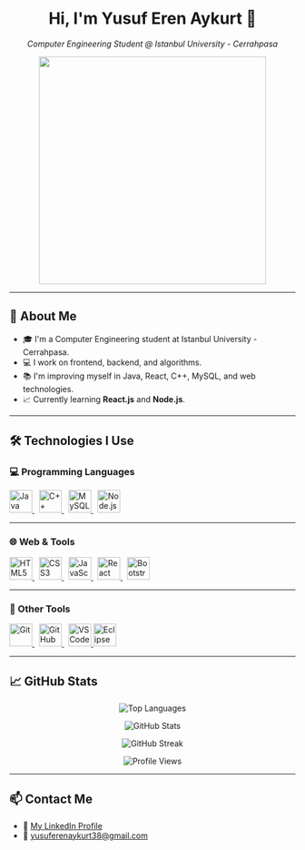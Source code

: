 <h1 align="center">Hi, I'm Yusuf Eren Aykurt 👋</h1>

<p align="center">
  <em>Computer Engineering Student @ Istanbul University - Cerrahpasa</em>
</p>

<p align="center">
  <img src="https://c.tenor.com/IieZUsqoYCwAAAAd/tenor.gif" width="400"/>
</p>

---

## 🚀 About Me

- 🎓 I'm a Computer Engineering student at Istanbul University - Cerrahpasa.  
- 💻 I work on frontend, backend, and algorithms.  
- 📚 I'm improving myself in Java, React, C++, MySQL, and web technologies.  
- 📈 Currently learning **React.js** and **Node.js**.  

---

## 🛠️ Technologies I Use

### 💻 Programming Languages

<p align="left">
  <a href="https://www.java.com/" target="_blank" title="Java">
    <img src="https://cdn.jsdelivr.net/gh/devicons/devicon/icons/java/java-original.svg" alt="Java" width="40" height="40"/>
  </a>
  &nbsp;
  <a href="https://isocpp.org/" target="_blank" title="C++">
    <img src="https://cdn.jsdelivr.net/gh/devicons/devicon/icons/cplusplus/cplusplus-original.svg" alt="C++" width="40" height="40"/>
  </a>
  &nbsp;
  <a href="https://www.mysql.com/" target="_blank" title="MySQL">
    <img src="https://cdn.jsdelivr.net/gh/devicons/devicon/icons/mysql/mysql-original.svg" alt="MySQL" width="40" height="40"/>
  </a>
  &nbsp;
  <a href="https://nodejs.org/" target="_blank" title="Node.js">
    <img src="https://cdn.jsdelivr.net/gh/devicons/devicon/icons/nodejs/nodejs-original-wordmark.svg" alt="Node.js" width="40" height="40"/>
  </a>
</p>

---

### 🌐 Web & Tools

<p align="left">
  <a href="https://developer.mozilla.org/en-US/docs/Web/HTML" target="_blank" title="HTML5">
    <img src="https://cdn.jsdelivr.net/gh/devicons/devicon/icons/html5/html5-original.svg" alt="HTML5" width="40" height="40"/>
  </a>
  &nbsp;
  <a href="https://developer.mozilla.org/en-US/docs/Web/CSS" target="_blank" title="CSS3">
    <img src="https://cdn.jsdelivr.net/gh/devicons/devicon/icons/css3/css3-original.svg" alt="CSS3" width="40" height="40"/>
  </a>
  &nbsp;
  <a href="https://developer.mozilla.org/en-US/docs/Web/JavaScript" target="_blank" title="JavaScript">
    <img src="https://cdn.jsdelivr.net/gh/devicons/devicon/icons/javascript/javascript-original.svg" alt="JavaScript" width="40" height="40"/>
  </a>
  &nbsp;
  <a href="https://react.dev/" target="_blank" title="React">
    <img src="https://cdn.jsdelivr.net/gh/devicons/devicon/icons/react/react-original.svg" alt="React" width="40" height="40"/>
  </a>
  &nbsp;
  <a href="https://getbootstrap.com/" target="_blank" title="Bootstrap 5">
    <img src="https://cdn.jsdelivr.net/gh/devicons/devicon/icons/bootstrap/bootstrap-original.svg" alt="Bootstrap" width="40" height="40"/>
  </a>
</p>

---

### 🧰 Other Tools

<p align="left">
  <a href="https://git-scm.com/" target="_blank" title="Git">
    <img src="https://cdn.jsdelivr.net/gh/devicons/devicon/icons/git/git-original.svg" alt="Git" width="40" height="40"/>
  </a>
  &nbsp;
  <a href="https://github.com/" target="_blank" title="GitHub">
    <img src="https://cdn.jsdelivr.net/gh/devicons/devicon/icons/github/github-original.svg" alt="GitHub" width="40" height="40"/>
  </a>
  &nbsp;
  <a href="https://code.visualstudio.com/" target="_blank" title="Visual Studio Code">
    <img src="https://cdn.jsdelivr.net/gh/devicons/devicon/icons/vscode/vscode-original.svg" alt="VS Code" width="40" height="40"/>
  </a>
<a href="https://www.eclipse.org/" target="_blank" title="Eclipse">
    <img src="https://cdn.jsdelivr.net/gh/devicons/devicon/icons/eclipse/eclipse-original.svg" alt="Eclipse" width="40" height="40"/>
  </a>
</p>

---

## 📈 GitHub Stats
<p align="center">
  <img src="https://github-readme-stats.vercel.app/api/top-langs/?username=yusuferenaykurtt&layout=compact&theme=tokyonight" alt="Top Languages" />
</p>


<p align="center">
  <img src="https://github-readme-stats.vercel.app/api?username=yusuferenaykurtt&show_icons=true&theme=tokyonight" alt="GitHub Stats" />
</p>

<p align="center">
  <img src="https://github-readme-streak-stats.herokuapp.com/?user=yusuferenaykurtt&theme=tokyonight" alt="GitHub Streak" />
</p>

<p align="center">
  <img src="https://komarev.com/ghpvc/?username=yusuferenaykurtt&label=Profile%20Views&color=blue&style=flat" alt="Profile Views" />
</p>

---

## 📫 Contact Me

- 🔗 [My LinkedIn Profile](https://www.linkedin.com/in/yusuf-eren-aykurt-693b4630b)
- 📧 yusuferenaykurt38@gmail.com
